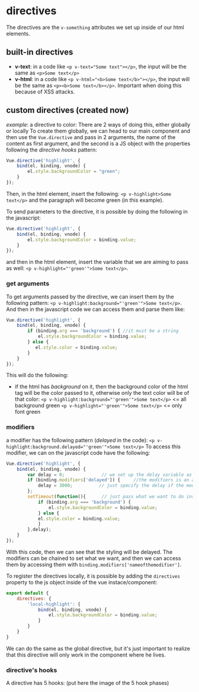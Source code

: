 # directives
The directives are the `v-something` attributes we set up inside of our html elements.

## built-in directives
 - **v-text**: in a code like `<p v-text="Some text"></p>`, the input will be the same as `<p>Some text</p>`
 - **v-html**: in a code like `<p v-html="<b>Some text</b>"></p>`, the input will be the same as `<p><b>Some text</b></p>`. Important when doing this because of XSS attacks.

## custom directives (created now)
*example*: a directive to color:
There are 2 ways of doing this, either globally or locally
To create them globally, we can head to our main component and then use the `Vue.directive` and pass in 2 arguments, the name of the content as first argument, and the second is a JS object with the properties following the *directive hooks* pattern:
```javascript
Vue.directive('highlight', { 
    bind(el, binding, vnode) {
        el.style.backgroundColor = "green";
    }
});
```
Then, in the html element, insert the following:
`<p v-highlight>Some text</p>` and the paragraph will become green (in this example).

To send parameters to the directive, it is possible by doing the following in the javascript:
```javascript
Vue.directive('highlight', { 
    bind(el, binding, vnode) {
        el.style.backgroundColor = binding.value;
    }
});
```
and then in the html element, insert the variable that we are aiming to pass as well:
`<p v-highlight="'green'">Some text</p>`.

### get arguments
To get arguments passed by the directive, we can insert them by the following pattern:
`<p v-highlight:background="'green'">Some text</p>`.
And then in the javascript code we can access them and parse them like:
```javascript
Vue.directive('highlight', { 
    bind(el, binding, vnode) {
        if (binding.arg === 'background') { //it must be a string
            el.style.backgroundColor = binding.value;
        } else {
           el.style.color = binding.value; 
        }
    }
});
```
This will do the following:
 - if the html has *background* on it, then the background color of the html tag will be the color passed to it, otherwise only the text color will be of that color:
 `<p v-highlight:background="'green'">Some text</p>` <= all background green
 `<p v-highlight="'green'">Some text</p>` <= only font green

### modifiers
a modifier has the following pattern (*delayed* in the code): `<p v-highlight:background.delayed="'green'">Some text</p>`
To access this modifier, we can on the javascript code have the following:
```javascript
Vue.directive('highlight', { 
    bind(el, binding, vnode) {
        var delay = 0;              // we set up the delay variable as 0 by default
        if (binding.modifiers['delayed']) {     //the modifiers is an array
            delay = 3000;          // just specify the delay if the modifier exists
        };
        setTimeout(function(){      // just pass what we want to do inside (this is just an example)
            if (binding.arg === 'background') { 
                el.style.backgroundColor = binding.value;
            } else {
            el.style.color = binding.value; 
            }
        },delay);
    }
});
```
With this code, then we can see that the styling will be delayed.
The modifiers can be chained to set what we want, and then we can access them by accessing them with `binding.modifiers['nameofthemodifier']`.

To register the directives locally, it is possible by adding the `directives` property to the js object inside of the vue instace/component:
```javascript
export default {
    directives: {
        'local-highlight': {
            bind(el, binding, vnode) {
                el.style.backgroundColor = binding.value;
            }
        }
    }
}
```
We can do the same as the global directive, but it's just important to realize that this directive will only work in the component where he lives.

### directive's hooks
A directive has 5 hooks:
(put here the image of the 5 hook phases)

